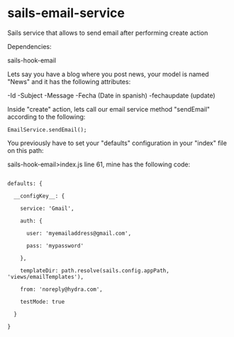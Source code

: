 # sails-email-service
Sails service that allows to send email after performing create action

Dependencies:

sails-hook-email


Lets say you have a blog where you post news, your model is named "News" and it has the following attributes:

-Id
-Subject
-Message
-Fecha (Date in spanish)
-fechaupdate (update)

Inside "create" action, lets call our email service method "sendEmail" according to the following:

<code>EmailService.sendEmail();</code>


You previously have to set your "defaults" configuration in your "index" file on this path:

sails-hook-email>index.js line 61, mine has the following code:

<code>
defaults: {<br>
  __configKey__: {<br>
    service: 'Gmail',<br>
    auth: {<br>
      user: 'myemailaddress@gmail.com',<br>
      pass: 'mypassword'<br>
    },<br>
    templateDir: path.resolve(sails.config.appPath, 'views/emailTemplates'),<br>
    from: 'noreply@hydra.com',<br>
    testMode: true<br>
  }<br>
}
</code>